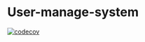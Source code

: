# User-manage-system

[![codecov](https://codecov.io/gh/hmrkm/user-manage-system/branch/main/graph/badge.svg?token=GEKGHPJ678)](https://codecov.io/gh/hmrkm/user-manage-system)